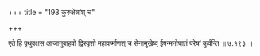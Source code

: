 +++
title = "193 कुरुक्षेत्रांश् च"

+++

एते हि पृथुवक्षस आजानुबाहवो द्विस्पृशो महावर्ष्माणश् च सेनामुखेष्व् ईषन्मनोघातं परेषां कुर्वन्ति ॥ ७.१९३ ॥